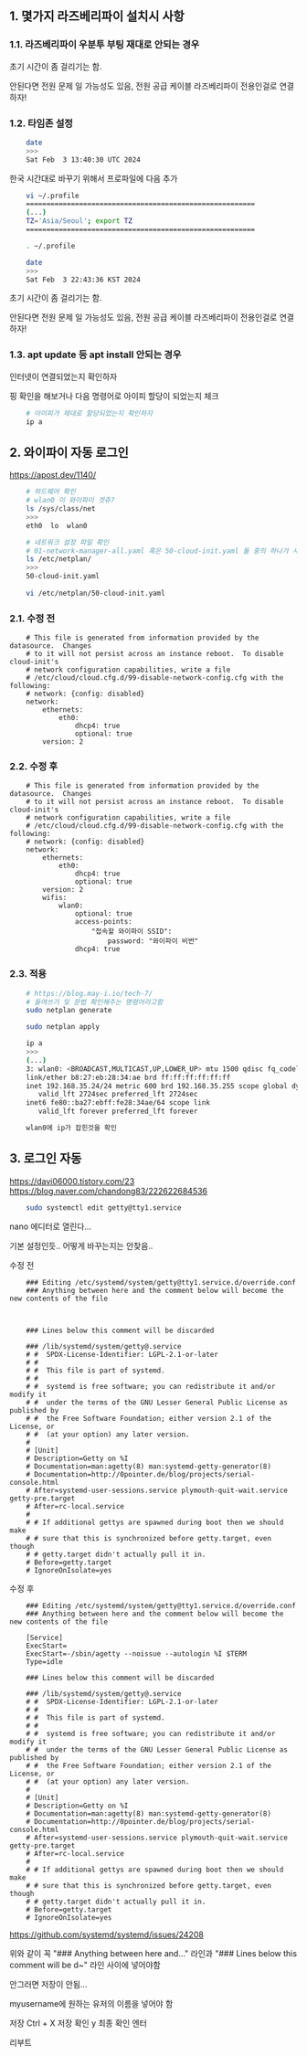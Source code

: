 
## 1. 몇가지 라즈베리파이 설치시 사항

### 1.1. 라즈베리파이 우분투 부팅 재대로 안되는 경우

초기 시간이 좀 걸리기는 함.

안된다면 전원 문제 일 가능성도 있음, 전원 공급 케이블 라즈베리파이 전용인걸로 연결하자! 

### 1.2. 타임존 설정

```bash
    date
    >>>
    Sat Feb  3 13:40:30 UTC 2024
```

한국 시간대로 바꾸기 위해서 프로파일에 다음 추가

```bash
    vi ~/.profile
    ========================================================
    (...)
    TZ='Asia/Seoul'; export TZ        
    ========================================================

    . ~/.profile

    date 
    >>>
    Sat Feb  3 22:43:36 KST 2024
```

초기 시간이 좀 걸리기는 함.

안된다면 전원 문제 일 가능성도 있음, 전원 공급 케이블 라즈베리파이 전용인걸로 연결하자! 


### 1.3. apt update 등 apt install 안되는 경우

인터넷이 연결되었는지 확인하자

핑 확인을 해보거나 다음 명령어로 아이피 할당이 되었는지 체크

```bash
    # 아이피가 제대로 할당되었는지 확인하자
    ip a
```


## 2. 와이파이 자동 로그인

https://apost.dev/1140/

```bash
    # 하드웨어 확인
    # wlan0 이 와이파이 겟쥬?
    ls /sys/class/net
    >>>
    eth0  lo  wlan0

    # 네트워크 설정 파일 확인
    # 01-network-manager-all.yaml 혹은 50-cloud-init.yaml 둘 중의 하나가 사용된다고함.
    ls /etc/netplan/
    >>>
    50-cloud-init.yaml
    
    vi /etc/netplan/50-cloud-init.yaml
```

### 2.1. 수정 전

```
    # This file is generated from information provided by the datasource.  Changes
    # to it will not persist across an instance reboot.  To disable cloud-init's
    # network configuration capabilities, write a file
    # /etc/cloud/cloud.cfg.d/99-disable-network-config.cfg with the following:
    # network: {config: disabled}
    network:
        ethernets:
            eth0:
                dhcp4: true
                optional: true
        version: 2
```

### 2.2. 수정 후

```
    # This file is generated from information provided by the datasource.  Changes
    # to it will not persist across an instance reboot.  To disable cloud-init's
    # network configuration capabilities, write a file
    # /etc/cloud/cloud.cfg.d/99-disable-network-config.cfg with the following:
    # network: {config: disabled}
    network:
        ethernets:
            eth0:
                dhcp4: true
                optional: true
        version: 2
        wifis:
            wlan0:
                optional: true
                access-points:
                    "접속할 와이파이 SSID":
                        password: "와이파이 비번"
                dhcp4: true

```

### 2.3. 적용

```bash
    # https://blog.may-i.io/tech-7/
    # 들여쓰기 및 문법 확인해주는 명령어라고함
    sudo netplan generate

    sudo netplan apply

    ip a
    >>>
    (...)
    3: wlan0: <BROADCAST,MULTICAST,UP,LOWER_UP> mtu 1500 qdisc fq_codel state UP group default qlen 1000
    link/ether b8:27:eb:28:34:ae brd ff:ff:ff:ff:ff:ff
    inet 192.168.35.24/24 metric 600 brd 192.168.35.255 scope global dynamic wlan0
       valid_lft 2724sec preferred_lft 2724sec
    inet6 fe80::ba27:ebff:fe28:34ae/64 scope link
       valid_lft forever preferred_lft forever

    wlan0에 ip가 잡힌것을 확인

```


## 3. 로그인 자동

https://davi06000.tistory.com/23
https://blog.naver.com/chandong83/222622684536

```bash
    sudo systemctl edit getty@tty1.service
```

nano 에디터로 열린다...

기본 설정인듯.. 어떻게 바꾸는지는 안찾음..

수정 전

```t
    ### Editing /etc/systemd/system/getty@tty1.service.d/override.conf
    ### Anything between here and the comment below will become the new contents of the file



    ### Lines below this comment will be discarded

    ### /lib/systemd/system/getty@.service
    # #  SPDX-License-Identifier: LGPL-2.1-or-later
    # #
    # #  This file is part of systemd.
    # #
    # #  systemd is free software; you can redistribute it and/or modify it
    # #  under the terms of the GNU Lesser General Public License as published by
    # #  the Free Software Foundation; either version 2.1 of the License, or
    # #  (at your option) any later version.
    #
    # [Unit]
    # Description=Getty on %I
    # Documentation=man:agetty(8) man:systemd-getty-generator(8)
    # Documentation=http://0pointer.de/blog/projects/serial-console.html
    # After=systemd-user-sessions.service plymouth-quit-wait.service getty-pre.target
    # After=rc-local.service
    #
    # # If additional gettys are spawned during boot then we should make
    # # sure that this is synchronized before getty.target, even though
    # # getty.target didn't actually pull it in.
    # Before=getty.target
    # IgnoreOnIsolate=yes
```

수정 후

```t
    ### Editing /etc/systemd/system/getty@tty1.service.d/override.conf
    ### Anything between here and the comment below will become the new contents of the file

    [Service]
    ExecStart=
    ExecStart=-/sbin/agetty --noissue --autologin %I $TERM
    Type=idle

    ### Lines below this comment will be discarded

    ### /lib/systemd/system/getty@.service
    # #  SPDX-License-Identifier: LGPL-2.1-or-later
    # #
    # #  This file is part of systemd.
    # #
    # #  systemd is free software; you can redistribute it and/or modify it
    # #  under the terms of the GNU Lesser General Public License as published by
    # #  the Free Software Foundation; either version 2.1 of the License, or
    # #  (at your option) any later version.
    #
    # [Unit]
    # Description=Getty on %I
    # Documentation=man:agetty(8) man:systemd-getty-generator(8)
    # Documentation=http://0pointer.de/blog/projects/serial-console.html
    # After=systemd-user-sessions.service plymouth-quit-wait.service getty-pre.target
    # After=rc-local.service
    #
    # # If additional gettys are spawned during boot then we should make
    # # sure that this is synchronized before getty.target, even though
    # # getty.target didn't actually pull it in.
    # Before=getty.target
    # IgnoreOnIsolate=yes
```

https://github.com/systemd/systemd/issues/24208

위와 같이 꼭 "### Anything between here and..." 라인과 "### Lines below this comment will be d~" 라인 사이에 넣어야함

안그러면 저장이 안됨...

myusername에 원하는 유저의 이름을 넣어야 함

저장        Ctrl + X 
저장 확인   y
최종 확인   엔터

리부트